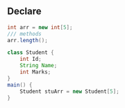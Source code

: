 ## Declare
```java
int arr = new int[5];
/// methods
arr.length();

```
```java
class Student {
	int Id;
	String Name;
	int Marks;
}
main() {
	Student stuArr = new Student[5];
}
```